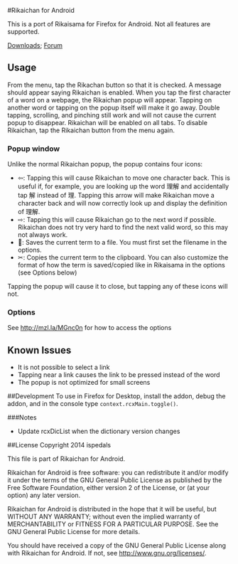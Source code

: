 ﻿#Rikaichan for Android

This is a port of Rikaisama for Firefox for Android. Not all features are supported.

[Downloads](https://github.com/ispedals/Rikachan-Android/releases); [Forum](http://forum.koohii.com/viewtopic.php?pid=228159)

## Usage
From the menu, tap the Rikachan button so that it is checked. A message should appear saying Rikaichan is enabled. When you tap the first character of a word on a webpage, the Rikaichan popup will appear. Tapping on another word or tapping on the popup itself will make it go away. Double tapping, scrolling, and pinching still work and will not cause the current popup to disappear. Rikaichan will be enabled on all tabs. To disable Rikaichan, tap the Rikaichan button from the menu again.

### Popup window
Unlike the normal Rikaichan popup, the popup contains four icons:

* ⇦: Tapping this will cause Rikaichan to move one character back. This is useful if, for example, you are looking up the word 理解 and accidentally tap 解 instead of 理. Tapping this arrow will make Rikaichan move a character back and will now correctly look up and display the definition of 理解.
* ⇨: Tapping this will cause Rikaichan go to the next word if possible. Rikaichan does not try very hard to find the next valid word, so this may not always work.
* 💾: Saves the current term to a file. You must first set the filename in the options.
* ✂: Copies the current term to the clipboard.
You can also customize the format of how the term is saved/copied like in Rikaisama in the options (see Options below)

Tapping the popup will cause it to close, but tapping any of these icons will not.

### Options
See http://mzl.la/MGnc0n for how to access the options

## Known Issues
* It is not possible to select a link
* Tapping near a link causes the link to be pressed instead of the word
* The popup is not optimized for small screens

##Development
To use in Firefox for Desktop, install the addon, debug the addon, and in the console type `context.rcxMain.toggle()`.

###Notes
* Update rcxDicList when the dictionary version changes

##License
Copyright 2014 ispedals

This file is part of Rikaichan for Android.

Rikaichan for Android is free software: you can redistribute it and/or modify
it under the terms of the GNU General Public License as published by
the Free Software Foundation, either version 2 of the License, or
(at your option) any later version.

Rikaichan for Android is distributed in the hope that it will be useful,
but WITHOUT ANY WARRANTY; without even the implied warranty of
MERCHANTABILITY or FITNESS FOR A PARTICULAR PURPOSE.  See the
GNU General Public License for more details.

You should have received a copy of the GNU General Public License
along with Rikaichan for Android.  If not, see <http://www.gnu.org/licenses/>.
